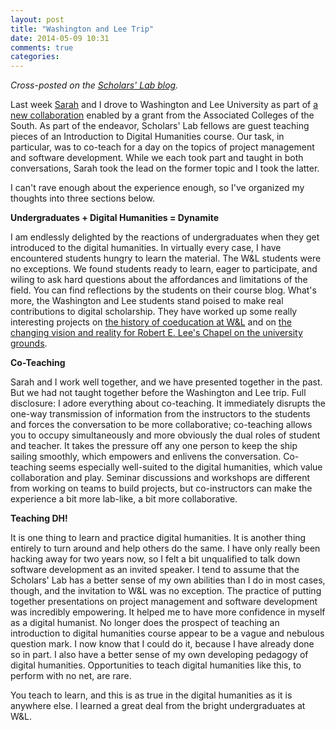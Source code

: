 ```yaml
---
layout: post
title: "Washington and Lee Trip"
date: 2014-05-09 10:31
comments: true
categories: 
---
```


<em>Cross-posted on the <a href="http://www.scholarslab.org/uncategorized/washington-and-lee-trip/">Scholars' Lab blog</a>.</em>

Last week <a href="http://www.scholarslab.org/people/sarah-storti/">Sarah</a> and I drove to Washington and Lee University as part of <a href="http://news.blogs.wlu.edu/2014/01/30/wl-announces-digital-humanities-partnership-with-uva/">a new collaboration</a> enabled by a grant from the Associated Colleges of the South. As part of the endeavor, Scholars' Lab fellows are guest teaching pieces of an Introduction to Digital Humanities course. Our task, in particular, was to co-teach for a day on the topics of project management and software development. While we each took part and taught in both conversations, Sarah took the lead on the former topic and I took the latter.

I can't rave enough about the experience enough, so I've organized my thoughts into three sections below.

**Undergraduates + Digital Humanities = Dynamite**

I am endlessly delighted by the reactions of undergraduates when they get introduced to the digital humanities. In virtually every case, I have encountered students hungry to learn the material. The W&L students were no exceptions. We found students ready to learn, eager to participate, and wiling to ask hard questions about the affordances and limitations of the field. You can find reflections by the students on their course blog. What's more, the Washington and Lee students stand poised to make real contributions to digital scholarship. They have worked up some really interesting projects on <a href="http://beyondbowties.academic.wlu.edu/">the history of coeducation at W&L</a> and on <a href="http://leechapel.academic.wlu.edu/">the changing vision and reality for Robert E. Lee's Chapel on the university grounds</a>.

**Co-Teaching**

Sarah and I work well together, and we have presented together in the past. But we had not taught together before the Washington and Lee trip. Full disclosure: I adore everything about co-teaching. It immediately disrupts the one-way transmission of information from the instructors to the students and forces the conversation to be more collaborative; co-teaching allows you to occupy simultaneously and more obviously the dual roles of student and teacher. It takes the pressure off any one person to keep the ship sailing smoothly, which empowers and enlivens the conversation. Co-teaching seems especially well-suited to the digital humanities, which value collaboration and play. Seminar discussions and workshops are different from working on teams to build projects, but co-instructors can make the experience a bit more lab-like, a bit more collaborative.

**Teaching DH!**

It is one thing to learn and practice digital humanities. It is another thing entirely to turn around and help others do the same. I have only really been hacking away for two years now, so I felt a bit unqualified to talk down software development as an invited speaker. I tend to assume that the Scholars' Lab has a better sense of my own abilities than I do in most cases, though, and the invitation to W&L was no exception. The practice of putting together presentations on project management and software development was incredibly empowering. It helped me to have more confidence in myself as a digital humanist. No longer does the prospect of teaching an introduction to digital humanities course appear to be a vague and nebulous question mark. I now know that I could do it, because I have already done so in part. I also have a better sense of my own developing pedagogy of digital humanities. Opportunities to teach digital humanities like this, to perform with no net, are rare.

You teach to learn, and this is as true in the digital humanities as it is anywhere else. I learned a great deal from the bright undergraduates at W&L.

 